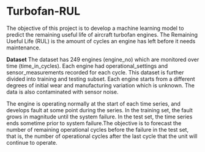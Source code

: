 # Turbofan-RUL

The objective of this project is to develop a machine learning model to predict the remaining useful life of aircraft turbofan engines. The Remaining Useful Life (RUL) is the amount of cycles an engine has left before it needs maintenance.

**Dataset**
The dataset has 249 engines (engine_no) which are monitored over time (time_in_cycles). Each engine had operational_settings and sensor_measurements recorded for each cycle. This dataset is further divided into training and testing subset.  Each engine starts from a different degrees of initial wear and manufacturing variation which is unknown. The data is also contaminated with sensor noise.

The engine is operating normally at the start of each time series, and develops fault at some point during the series. In the training set, the fault grows in magnitude until the system failure. In the test set, the time series ends sometime prior to system failure.The objective is to forecast the number of remaining operational cycles before the failure in the test set, that is, the number of operational cycles after the last cycle that the unit will continue to operate.

